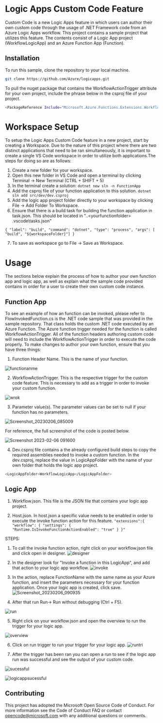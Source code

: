 # Logic Apps Custom Code Feature

Custom Code is a new Logic Apps feature in which users can author their own custom code through the usage of .NET Framework code from an Azure Logic Apps workflow.
This project contains a sample project that utilizes this feature. The contents consist of a Logic App project (WorkflowLogicApp) and an Azure Function App (Function).  
## Installation

To run this sample, clone the repository to your local machine.

```bash
git clone https://github.com/Azure/logicapps.git
```
To pull the nuget package that contains the WorkflowActionTrigger attribute for your own project, include the phrase below in the csproj file of your project. 

```bash
<PackageReference Include="Microsoft.Azure.Functions.Extensions.Workflows.WorkflowActionTrigger" Version="1.0.0" />
```

# Workspace Setup
To setup the Logic Apps Custom Code feature in a new project, start by creating a Workspace. Due to the nature of this project where there are two distinct applications that need to be ran simultaneously, it is important to create a single VS Code workspace in order to utilize both applications.The steps for doing so are as follows:

1) Create a new folder for your workspace. 
2) Open this new folder in VS Code and open a terminal by clicking Terminal -> New Terminal (CTRL + SHIFT + 5) 
3) In the terminal create a solution: ``` dotnet new sln -n FunctionApp ```
4) Add the csproj file of your function application to this solution. ``` dotnet sln add src/dev/dev.csproj ```
5) Add the logic app project folder directly to your workspace by clicking File -> Add Folder To Workspace. 
6) Ensure that there is a build task for building the function application in task.json. This should be located in "..\<yourfunctionfolder> \.vscode\tasks.json"

```	{ "label": "build", "command": "dotnet", "type": "process", "args": [ "build", "${workspaceFolder}"] } ```

7) To save as workspace go to File -> Save as Workspace.

# Usage
The sections below explain the process of how to author your own function app and logic app, as well as explain what the sample code provided contains in order for a user to create their own custom code instance. 

## Function App 
To see an example of how an function can be invoked, please refer to FlowInvokedFunction.cs is the .NET code sample that was provided in the sample repository. That class holds the custom .NET code executed by an Azure Function. The Azure function trigger needed for the function is called WorkflowActionTrigger. All of the function headers authoring custom code will need to include the WorkflowActionTrigger in order to execute the code properly.
To make changes to author your own function, ensure that you have three things:
1) Function Header Name. This is the name of your function. 

![functionanme](https://user-images.githubusercontent.com/111014793/217034574-968087d3-d053-4cdb-98c4-3afa8341b1e9.png)


2) WorkflowActionTrigger. This is the respective trigger for the custom code feature. This is necessary to add as a trigger in order to invoke your custom function.

![wrok](https://user-images.githubusercontent.com/111014793/217034182-5734a894-603f-4bd7-9e68-4335df38b499.png)


3) Parameter value(s). The parameter values can be set to null if your function has no parameters.

![Screenshot_20230206_085009](https://user-images.githubusercontent.com/111014793/217033830-f0231893-6b33-47a3-a294-9c297b0b0d09.png)

For reference, the full screenshot of the code is posted below. 

![Screenshot 2023-02-06 091600](https://user-images.githubusercontent.com/111014793/217039346-7162f057-db44-4bce-b1fe-d0ffe4540ddb.png)



4) Dev.csproj file contains a the already configured build steps to copy the required assemblies needed to invoke a custom function. In the dev.csproj, replace the value in LogicAppFolder with the name of your own folder that holds the logic app project. 

```bash
<LogicAppFolder>WorkflowLogicApp</LogicAppFolder>
```

## Logic App 

1) Workflow.json. This file is the JSON file that contains your logic app project. 

2) Host.json. In host.json a specific value needs to be enabled in order to execute the invoke function action for this feature. 
``` "extensions":{ "workflow": { "settings": { "Runtime.IsInvokeFunctionActionEnabled": "true" } }" ```


STEPS: 
1) To call the invoke function action, right click on your workflow.json file and click open in designer.
![designer](https://user-images.githubusercontent.com/111014793/217036602-01f92e50-256f-4e3d-b27d-1f9e0808f035.png)

2) In the designer look for "Invoke a function in this LogicApp", and add that action to your logic app workflow. 
![invoke](https://user-images.githubusercontent.com/111014793/217037045-b6e550a3-0bee-4eef-8770-c30b9279bec8.png)

3) In the action, replace FunctionName with the same name as your Azure function, and insert the parameters necessary for your function application. Once your logic app is created, click save. ![Screenshot_20230206_090935](https://user-images.githubusercontent.com/111014793/217037991-23ad112e-d50f-4040-8d48-6eb10e508d53.png)

4) After that run Run-> Run without debugging (Ctrl + F5).

![run](https://user-images.githubusercontent.com/111014793/217038206-c254df23-f4ad-4e03-8800-4ad4cc1aa611.png)

5) Right click on your workflow.json and open the overview to run the trigger for your logic app.

![overview](https://user-images.githubusercontent.com/111014793/217038386-9cd5ce10-9f3b-4f64-b6ff-4a2d77228141.png)

6) Click on run trigger to run your trigger for your logic app. 
![runtri](https://user-images.githubusercontent.com/111014793/217038789-eaa3a736-e499-4e98-9935-91562d4ce6bf.png)

7) After the trigger has been ran you can open a run to see if the logic app run was successful and see the output of your custom code.

![sucessful](https://user-images.githubusercontent.com/111014793/217039132-f8828e74-4112-4ff3-afe7-2b2700a6b4fb.png)


![logicappsucessful](https://user-images.githubusercontent.com/111014793/217039149-200745f1-9b8d-4562-ad31-530ae7ed50ad.png)



## Contributing

This project has adopted the Microsoft Open Source Code of Conduct. For more information see the Code of Conduct FAQ or contact opencode@microsoft.com with any additional questions or comments.
